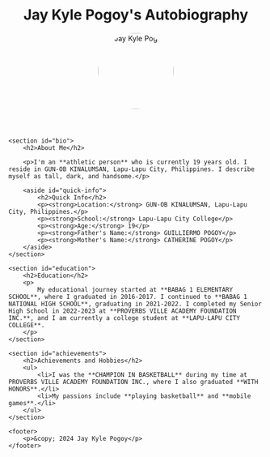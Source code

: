 <!DOCTYPE html>
<html lang="en">
<head>
    <meta charset="UTF-8">
    <meta name="viewport" content="width=device-width, initial-scale=1.0">
    <title>Autobiography of Jay Kyle Pogoy</title>
    <link rel="stylesheet" href="style.css">
    <style>
        /* This internal style helps ensure the image is displayed correctly */
        header img {
            border-radius: 50%;
            object-fit: cover;
        }
    </style>
</head>
<body>
    <header>
        <h1>Jay Kyle Pogoy's Autobiography</h1>
        <img src="Messenger_creation_931BAFB5-EFC9-4EF6-B3C4-C229B186D4FE.jpeg" alt="Jay Kyle Pogoy" style="width: 150px; height: 150px; object-fit: cover;">
    </header>

    <section id="bio">
        <h2>About Me</h2>
        
        <p>I'm an **athletic person** who is currently 19 years old. I reside in GUN-OB KINALUMSAN, Lapu-Lapu City, Philippines. I describe myself as tall, dark, and handsome.</p>
        
        <aside id="quick-info">
            <h2>Quick Info</h2>
            <p><strong>Location:</strong> GUN-OB KINALUMSAN, Lapu-Lapu City, Philippines.</p>
            <p><strong>School:</strong> Lapu-Lapu City College</p>
            <p><strong>Age:</strong> 19</p>
            <p><strong>Father's Name:</strong> GUILLIERMO POGOY</p>
            <p><strong>Mother's Name:</strong> CATHERINE POGOY</p>
        </aside>
    </section>

    <section id="education">
        <h2>Education</h2>
        <p>
            My educational journey started at **BABAG 1 ELEMENTARY SCHOOL**, where I graduated in 2016-2017. I continued to **BABAG 1 NATIONAL HIGH SCHOOL**, graduating in 2021-2022. I completed my Senior High School in 2022-2023 at **PROVERBS VILLE ACADEMY FOUNDATION INC.**, and I am currently a college student at **LAPU-LAPU CITY COLLEGE**.
        </p>
    </section>

    <section id="achievements">
        <h2>Achievements and Hobbies</h2>
        <ul>
            <li>I was the **CHAMPION IN BASKETBALL** during my time at PROVERBS VILLE ACADEMY FOUNDATION INC., where I also graduated **WITH HONORS**.</li>
            <li>My passions include **playing basketball** and **mobile games**.</li>
        </ul>
    </section>

    <footer>
        <p>&copy; 2024 Jay Kyle Pogoy</p>
    </footer>
</body>
</html>
